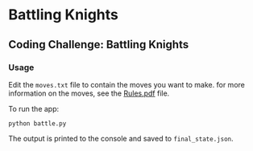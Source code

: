 # Battling Knights

## Coding Challenge: Battling Knights

### Usage

Edit the `moves.txt` file to contain the moves you want to make. for more information on the moves, see the [Rules.pdf](Rules.pdf) file.

To run the app:

    python battle.py

The output is printed to the console and saved to `final_state.json`.

